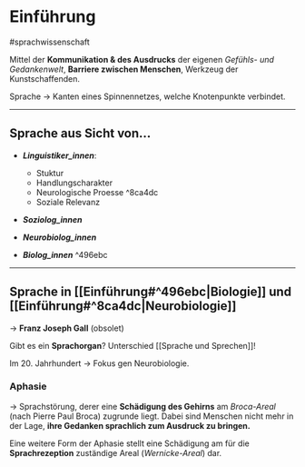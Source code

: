 # Einführung
#sprachwissenschaft 

Mittel der **Kommunikation & des Ausdrucks** der eigenen *Gefühls- und Gedankenwelt*, **Barriere zwischen Menschen**, Werkzeug der Kunstschaffenden.

Sprache -> Kanten eines Spinnennetzes, welche Knotenpunkte verbindet.


____

## Sprache aus Sicht von...

* ***Linguistiker_innen***:
  * Stuktur
  * Handlungscharakter
  * Neurologische Proesse ^8ca4dc
  * Soziale Relevanz

* ***Soziolog_innen***
* ***Neurobiolog_innen***
* ***Biolog_innen*** ^496ebc

___

## Sprache in [[Einführung#^496ebc|Biologie]] und [[Einführung#^8ca4dc|Neurobiologie]]

-> **Franz Joseph Gall** (obsolet)

Gibt es ein **Sprachorgan**? Unterschied [[Sprache und Sprechen]]!

Im 20. Jahrhundert -> Fokus gen Neurobiologie.

### Aphasie

-> Sprachstörung, derer eine **Schädigung des Gehirns** am *Broca-Areal* (nach Pierre Paul Broca) zugrunde liegt.
Dabei sind Menschen nicht mehr in der Lage, **ihre Gedanken sprachlich zum Ausdruck zu bringen.**

Eine weitere Form der Aphasie stellt eine Schädigung am für die **Sprachrezeption** zuständige Areal (*Wernicke-Areal*) dar.




